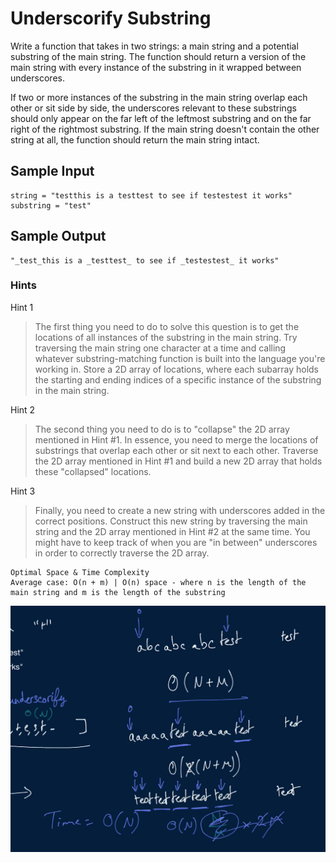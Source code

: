 # Underscorify Substring

Write a function that takes in two strings: a main string and a potential substring of the main string. The function should return a version of the main string with every instance of the substring in it wrapped between underscores.

If two or more instances of the substring in the main string overlap each other or sit side by side, the underscores relevant to these substrings should only appear on the far left of the leftmost substring and on the far right of the rightmost substring. If the main string doesn't contain the other string at all, the function should return the main string intact.

## Sample Input

```
string = "testthis is a testtest to see if testestest it works"
substring = "test"
```

## Sample Output

```
"_test_this is a _testtest_ to see if _testestest_ it works"
```

### Hints

Hint 1
> The first thing you need to do to solve this question is to get the locations of all instances of the substring in the main string. Try traversing the main string one character at a time and calling whatever substring-matching function is built into the language you're working in. Store a 2D array of locations, where each subarray holds the starting and ending indices of a specific instance of the substring in the main string.

Hint 2
> The second thing you need to do is to "collapse" the 2D array mentioned in Hint #1. In essence, you need to merge the locations of substrings that overlap each other or sit next to each other. Traverse the 2D array mentioned in Hint #1 and build a new 2D array that holds these "collapsed" locations.

Hint 3
> Finally, you need to create a new string with underscores added in the correct positions. Construct this new string by traversing the main string and the 2D array mentioned in Hint #2 at the same time. You might have to keep track of when you are "in between" underscores in order to correctly traverse the 2D array.

```
Optimal Space & Time Complexity
Average case: O(n + m) | O(n) space - where n is the length of the main string and m is the length of the substring
```

![solution](time_complexity_image.png)

